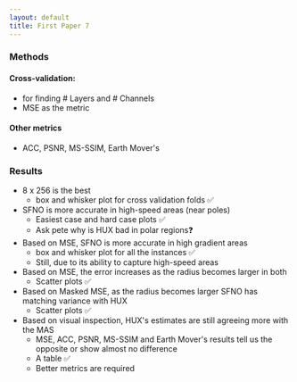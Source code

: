 ```yaml
---
layout: default
title: First Paper 7
---
```


### Methods

#### Cross-validation:

- for finding # Layers and # Channels
- MSE as the metric

#### Other metrics

- ACC, PSNR, MS-SSIM, Earth Mover's

### Results

- 8 x 256 is the best
  - box and whisker plot for cross validation folds ✅
- SFNO is more accurate in high-speed areas (near poles)
  - Easiest case and hard case plots ✅
  - Ask pete why is HUX bad in polar regions❓
- Based on MSE, SFNO is more accurate in high gradient areas
  - box and whisker plot for all the instances ✅
  - Still, due to its ability to capture high-speed areas
- Based on MSE, the error increases as the radius becomes larger in both
  - Scatter plots ✅
- Based on Masked MSE, as the radius becomes larger SFNO has matching variance with HUX
  - Scatter plots ✅
- Based on visual inspection, HUX's estimates are still agreeing more with the MAS
  - MSE, ACC, PSNR, MS-SSIM and Earth Mover's results tell us the opposite or show almost no difference
  - A table ✅
  - Better metrics are required